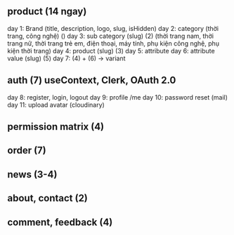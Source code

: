 ## product (14 ngay)

day 1: Brand (title, description, logo, slug, isHidden)
day 2: category (thời trang, công nghệ) ()
day 3: sub category (slug) (2) (thời trang nam, thời trang nữ, thời trang trẻ em, điện thoại, máy tính, phụ kiện công nghệ, phụ kiện thời trang)
day 4: product (slug) (3)
day 5: attribute
day 6: attribute value (slug) (5)
day 7: (4) + (6) -> variant

## auth (7) useContext, Clerk, OAuth 2.0

day 8: register, login, logout
day 9: profile /me
day 10: password reset (mail)
day 11: upload avatar (cloudinary)

## permission matrix (4)

## order (7)

## news (3-4)

## about, contact (2)

## comment, feedback (4)
